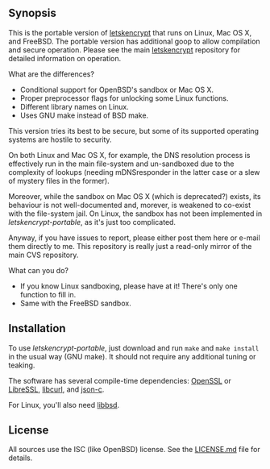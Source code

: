 ## Synopsis

This is the portable version of [letskencrypt](letskencrypt) that runs
on Linux, Mac OS X, and FreeBSD.  The portable version has additional
goop to allow compilation and secure operation.  Please see the main
[letskencrypt](letskencrypt) repository for detailed information on
operation.

What are the differences?

* Conditional support for OpenBSD's sandbox or Mac OS X.
* Proper preprocessor flags for unlocking some Linux functions.
* Different library names on Linux.
* Uses GNU make instead of BSD make.

This version tries its best to be secure, but some of its supported
operating systems are hostile to security.

On both Linux and Mac OS X, for example, the DNS resolution process is
effectively run in the main file-system and un-sandboxed due to the
complexity of lookups (needing mDNSresponder in the latter case or a
slew of mystery files in the former).

Moreover, while the sandbox on Mac OS X (which is deprecated?) exists,
its behaviour is not well-documented and, morever, is weakened to
co-exist with the file-system jail.  On Linux, the sandbox has not been
implemented in *letskencrypt-portable*, as it's just too complicated.

Anyway, if you have issues to report, please either post them here or
e-mail them directly to me.  This repository is really just a read-only
mirror of the main CVS repository.

What can you do?

* If you know Linux sandboxing, please have at it!  There's only one
function to fill in.
* Same with the FreeBSD sandbox.

## Installation

To use *letskencrypt-portable*, just download and run `make` and `make
install` in the usual way (GNU make).  It should not require any
additional tuning or teaking.

The software has several compile-time dependencies:
[OpenSSL](https://openssl.org) or [LibreSSL](http://www.libressl.org),
[libcurl](https://curl.haxx.se/libcurl), and
[json-c](https://github.com/json-c/json-c).

For Linux, you'll also need [libbsd](https://libbsd.freedesktop.org).

## License

All sources use the ISC (like OpenBSD) license.  See the
[LICENSE.md](LICENSE.md) file for details.
